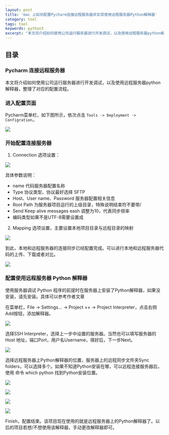 ```yaml
---
layout: post
title: 'mac 上如何配置Pycharm连接远程服务器并实现使用远程服务器Python解释器'
category: tool
tags: tool
keywords: python3 
excerpt: "本文将介绍如何使用公司运行服务器进行开发调试，以及使用远程服务器python解释器，整理了对应的配置流程。"
---
```


## 目录


### Pycharm 连接远程服务器

本文将介绍如何使用公司运行服务器进行开发调试，以及使用远程服务器python解释器，整理了对应的配置流程。

###  进入配置页面

Pycharm菜单栏，如下图所示，依次点击 `Tools -> Deployment -> Configration…`

![](https://static.studytime.xin/image/articles/20200317221801.png?x-oss-process=image/resize,h_600)


### 开始配置连接服务器

1. Connection 选项设置：

![](https://static.studytime.xin/image/articles/20200317221928.png?x-oss-process=image/resize,h_1000)


具体参数说明：

- name 代码服务器配置名称
- Type 协议类型，协议最好选择 SFTP
- Host、User name、Password 服务器配置相关信息
- Root Path 为服务器项目运行的上级目录，特殊说明结束符不要带/
- Send Keep alive messages eash 调整为10，代表同步频率
- 编码类型如果不是UTF-8需要设置成


2. Mapping 选项设置，主要设置本地项目目录与远程目录的映射

![](https://static.studytime.xin/image/articles/20200317222001.png)


到此，本地和远程服务器的连接同步已经配置完成。可以进行本地和远程服务器代码的上传、下载或者对比。

![](https://static.studytime.xin/image/articles/20200317223224.png)


### 配置使用远程服务器 Python 解释器

使用服务器调试 Python 程序的前提时在服务器上安装了Python解释器，如果没安装，请先安装。具体可以参考作者文章

在菜单栏，File -> Settings… -> Project ×× -> Project Interpreter，点击右侧 Add按钮，添加解释器。

![](https://static.studytime.xin/image/articles/20200317222129.png)

选择SSH Interpreter，选择上一步中设置的服务器。当然也可以填写服务器的 Host 地址，端口Port，用户名Username，填好后，下一步Next。

![](https://static.studytime.xin/image/articles/20200317222214.png)

选择远程服务器上Python解释器的位置，服务器上的远程同步文件夹Sync folders，可以选择多个。如果不知道Python安装在哪，可以远程连接服务器后，使用 命令 which python 找到Python安装位置。

![](https://static.studytime.xin/image/articles/20200317222330.png)

![](https://static.studytime.xin/image/articles/20200317222310.png)

![](https://static.studytime.xin/image/articles/20200317222439.png)

![](https://static.studytime.xin/image/articles/20200317222919.png)

Finish，配置结束。该项目现在使用的就是远程服务器上的Python解释器了。以后的项目若想/不想使用该解释器，手动更改解释器即可。



